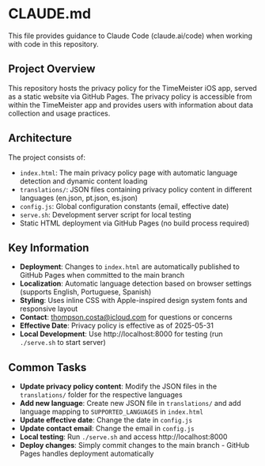 # CLAUDE.md

This file provides guidance to Claude Code (claude.ai/code) when working with code in this repository.

## Project Overview

This repository hosts the privacy policy for the TimeMeister iOS app, served as a static website via GitHub Pages. The privacy policy is accessible from within the TimeMeister app and provides users with information about data collection and usage practices.

## Architecture

The project consists of:
- `index.html`: The main privacy policy page with automatic language detection and dynamic content loading
- `translations/`: JSON files containing privacy policy content in different languages (en.json, pt.json, es.json)
- `config.js`: Global configuration constants (email, effective date)
- `serve.sh`: Development server script for local testing
- Static HTML deployment via GitHub Pages (no build process required)

## Key Information

- **Deployment**: Changes to `index.html` are automatically published to GitHub Pages when committed to the main branch
- **Localization**: Automatic language detection based on browser settings (supports English, Portuguese, Spanish)
- **Styling**: Uses inline CSS with Apple-inspired design system fonts and responsive layout
- **Contact**: thompson.costa@icloud.com for questions or concerns
- **Effective Date**: Privacy policy is effective as of 2025-05-31
- **Local Development**: Use http://localhost:8000 for testing (run `./serve.sh` to start server)

## Common Tasks

- **Update privacy policy content**: Modify the JSON files in the `translations/` folder for the respective languages
- **Add new language**: Create new JSON file in `translations/` and add language mapping to `SUPPORTED_LANGUAGES` in `index.html`
- **Update effective date**: Change the date in `config.js`
- **Update contact email**: Change the email in `config.js`
- **Local testing**: Run `./serve.sh` and access http://localhost:8000
- **Deploy changes**: Simply commit changes to the main branch - GitHub Pages handles deployment automatically
